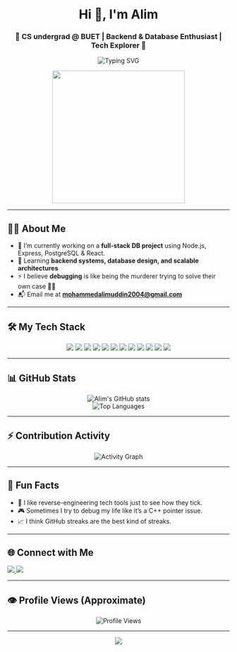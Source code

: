 <h1 align="center">Hi 👋, I'm Alim</h1>
<h3 align="center">🚀 CS undergrad @ BUET | Backend & Database Enthusiast | Tech Explorer 🧠</h3>

<p align="center">
  <img src="https://readme-typing-svg.demolab.com?font=Fira+Code&pause=1000&center=true&vCenter=true&width=435&lines=Problem+Solver+%F0%9F%92%AB;Full-stack+dreamer+%F0%9F%9A%80;Backend+%7C+Database+%7C+Devtools;Currently+building+a+Database+App+%F0%9F%92%BB" alt="Typing SVG" />
</p>

<p align="center">
  <img src="https://media.giphy.com/media/qgQUggAC3Pfv687qPC/giphy.gif" width="300">
</p>

---

## 🙋‍♂️ About Me

- 🔭 I’m currently working on a **full-stack DB project** using Node.js, Express, PostgreSQL & React.
- 🌱 Learning **backend systems, database design, and scalable architectures**
- ⚡ I believe **debugging** is like being the murderer trying to solve their own case 🕵️‍♂️
- 📬 Email me at **mohammedalimuddin2004@gmail.com**

---

## 🛠️ My Tech Stack

<p align="center">
  <img src="https://img.shields.io/badge/Node.js-339933?style=for-the-badge&logo=nodedotjs&logoColor=white"/>
  <img src="https://img.shields.io/badge/Express.js-000000?style=for-the-badge&logo=express&logoColor=white"/>
  <img src="https://img.shields.io/badge/React-61DAFB?style=for-the-badge&logo=react&logoColor=white"/>
  <img src="https://img.shields.io/badge/PostgreSQL-336791?style=for-the-badge&logo=postgresql&logoColor=white"/>
  <img src="https://img.shields.io/badge/JavaScript-F7DF1E?style=for-the-badge&logo=javascript&logoColor=black"/>
  <img src="https://img.shields.io/badge/Python-3776AB?style=for-the-badge&logo=python&logoColor=white"/>
  <img src="https://img.shields.io/badge/C-00599C?style=for-the-badge&logo=c&logoColor=white"/>
  <img src="https://img.shields.io/badge/C++-00599C?style=for-the-badge&logo=c%2B%2B&logoColor=white"/>
  <img src="https://img.shields.io/badge/Java-007396?style=for-the-badge&logo=java&logoColor=white"/>
  <img src="https://img.shields.io/badge/Visual%20Basic-512BD4?style=for-the-badge&logo=dotnet&logoColor=white"/>
  <img src="https://img.shields.io/badge/SQL-003B57?style=for-the-badge&logo=postgresql&logoColor=white"/>
  <img src="https://img.shields.io/badge/Git-F05032?style=for-the-badge&logo=git&logoColor=white"/>
</p>

---

## 📊 GitHub Stats

<p align="center">
  <img src="https://github-readme-stats.vercel.app/api?username=alim-buet&show_icons=true&theme=tokyonight&hide_border=true" alt="Alim's GitHub stats" />
  <br />
  <img src="https://github-readme-stats.vercel.app/api/top-langs/?username=alim-buet&layout=compact&theme=tokyonight&hide_border=true" alt="Top Languages" />
</p>

---

## ⚡ Contribution Activity

<p align="center">
  <img src="https://github-readme-activity-graph.vercel.app/graph?username=alim-buet&theme=tokyo-night" alt="Activity Graph"/>
</p>

---

## 🎯 Fun Facts

- 🧠 I like reverse-engineering tech tools just to see how they tick.
- 🎮 Sometimes I try to debug my life like it’s a C++ pointer issue.
- 📈 I think GitHub streaks are the best kind of streaks.

---

## 🌐 Connect with Me

<p align="left">
  <a href="https://www.linkedin.com/in/mohammed-alim-uddin/" target="_blank">
    <img src="https://img.shields.io/badge/LinkedIn-blue?style=for-the-badge&logo=linkedin&logoColor=white"/>
  </a>
  <a href="mailto:mohammedalimuddin2004@gmail.com">
    <img src="https://img.shields.io/badge/Gmail-red?style=for-the-badge&logo=gmail&logoColor=white"/>
  </a>
</p>

---

## 👁️ Profile Views (Approximate)

<p align="center">
  <img src="https://komarev.com/ghpvc/?username=alim-buet&style=flat-square&color=blue" alt="Profile Views" />
</p>

---

<p align="center">
  <img src="https://capsule-render.vercel.app/api?type=waving&color=gradient&height=100&section=footer"/>
</p>
